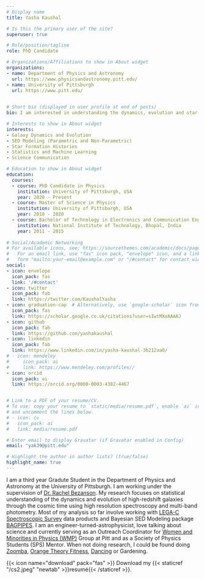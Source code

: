 ```yaml
---
# Display name
title: Yasha Kaushal

# Is this the primary user of the site?
superuser: true

# Role/position/tagline
role: PhD Candidate

# Organizations/Affiliations to show in About widget
organizations:
- name: Department of Physics and Astronomy 
  url: https://www.physicsandastronomy.pitt.edu/
- name: University of Pittsburgh
  url: https://www.pitt.edu/ 
  

# Short bio (displayed in user profile at end of posts)
bio: I am interested in understanding the dynamics, evolution and star-formation history of high redshift galaxies using statistical SED Modeling. 

# Interests to show in About widget
interests:
- Galaxy Dynamics and Evolution
- SED Modeling (Parametric and Non-Parametric) 
- Star Formation Histories 
- Statistics and Machine Learning 
- Science Communication 

# Education to show in About widget
education:
  courses:
  - course: PhD Candidate in Physics 
    institution: University of Pittsburgh, USA
    year: 2020 - Present
  - course: Master of Science in Physics 
    institution: University of Pittsburgh, USA
    year: 2018 - 2020
  - course: Bachelor of Technology in Electronics and Communication Engineering
    institution: National Institute of Technology, Bhopal, India
    year: 2011 - 2015 
  
# Social/Academic Networking
# For available icons, see: https://sourcethemes.com/academic/docs/page-builder/#icons
#   For an email link, use "fas" icon pack, "envelope" icon, and a link in the
#   form "mailto:your-email@example.com" or "/#contact" for contact widget.
social:
- icon: envelope
  icon_pack: fas
  link: '/#contact'
- icon: twitter
  icon_pack: fab
  link: https://twitter.com/KaushalYasha
- icon: graduation-cap  # Alternatively, use `google-scholar` icon from `ai` icon pack
  icon_pack: fas
  link: https://scholar.google.co.uk/citations?user=sIwtMXoAAAAJ
- icon: github
  icon_pack: fab
  link: https://github.com/yashakaushal
- icon: linkedin
  icon_pack: fab
  link: https://www.linkedin.com/in/yasha-kaushal-3b212aa0/
# - icon: mendeley
#     icon_pack: ai
#     link: https://www.mendeley.com/profiles//
- icon: orcid
  icon_pack: ai
  link: https://orcid.org/0000-0003-4382-4467


# Link to a PDF of your resume/CV.
# To use: copy your resume to `static/media/resume.pdf`, enable `ai` icons in `params.toml`, 
# and uncomment the lines below.
# - icon: cv
#   icon_pack: ai
#   link: media/resume.pdf

# Enter email to display Gravatar (if Gravatar enabled in Config)
email: "yak39@pitt.edu"

# Highlight the author in author lists? (true/false)
highlight_name: true
---
```


 I am a third year Gradute Student in the Department of Physics and Astronomy at the University of Pittsburgh. I am working under the supervision of [Dr. Rachel Bezanson](https://rachelbezanson.github.io/). My research focuses on statistical understanding of the dynamics and evolution of high-redshift galaxies through the cosmic time using high resolution spectroscopy and multi-band photometry. Most of my analysis so far involve working with [LEGA-C Spectroscopic Survey](https://www2.mpia-hd.mpg.de/home/legac/) data products and Bayesian SED Modeling package [BAGPIPES](https://github.com/ACCarnall/bagpipes/blob/master/docs/index.rst). I am an engineer-turned-astrophysicist, love talking about science and currently serving as an Outreach Coordinator for [Women and Minorities in Physics (WMP)](https://www.physicsandastronomy.pitt.edu/women-and-minorities-physics-pitt) Group at Pitt and as a Society of Physics Students (SPS) Mentor. When not doing research, I could be found doing [Zoomba](https://twitter.com/KaushalYasha/status/1379159957518610441), [Orange Theory Fitness](https://www.orangetheory.com/en-us/?utm_source=us&utm_medium=sem&utm_campaign=Orangetheory-PPC-Brand-General&utm_term=tombras&utm_content=2_free&gclid=Cj0KCQjws-OEBhCkARIsAPhOkIajVa7XVxQG45bbt9Uf8s0gXjW_YKXs2ZLxLkqdxVEVPPfzVg460EkaArQKEALw_wcB), [Dancing](https://www.youtube.com/watch?v=2i_vUyVNzOU) or Gardening. 

{{< icon name="download" pack="fas" >}} Download my {{< staticref "/cs2.jpeg" "newtab" >}}resumé{{< /staticref >}}.

<!-- I am interested in studying recovery of their star-formation histories and interplay of their stellar population parameters like stellar metallicity, light-weighted ages and dust attenuation with morphology, feedback processes and environment -->